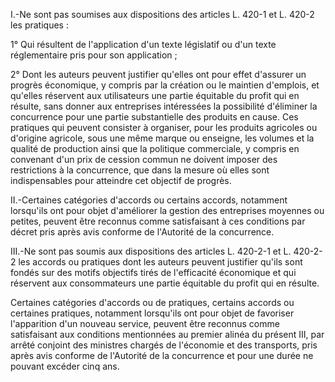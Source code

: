 I.-Ne sont pas soumises aux dispositions des articles L. 420-1 et L. 420-2 les pratiques :

1° Qui résultent de l'application d'un texte législatif ou d'un texte réglementaire pris pour son application ;

2° Dont les auteurs peuvent justifier qu'elles ont pour effet d'assurer un progrès économique, y compris par la création ou le maintien d'emplois, et qu'elles réservent aux utilisateurs une partie équitable du profit qui en résulte, sans donner aux entreprises intéressées la possibilité d'éliminer la concurrence pour une partie substantielle des produits en cause. Ces pratiques qui peuvent consister à organiser, pour les produits agricoles ou d'origine agricole, sous une même marque ou enseigne, les volumes et la qualité de production ainsi que la politique commerciale, y compris en convenant d'un prix de cession commun ne doivent imposer des restrictions à la concurrence, que dans la mesure où elles sont indispensables pour atteindre cet objectif de progrès.

II.-Certaines catégories d'accords ou certains accords, notamment lorsqu'ils ont pour objet d'améliorer la gestion des entreprises moyennes ou petites, peuvent être reconnus comme satisfaisant à ces conditions par décret pris après avis conforme de l'Autorité de la concurrence.

III.-Ne sont pas soumis aux dispositions des articles L. 420-2-1 et L. 420-2-2 les accords ou pratiques dont les auteurs peuvent justifier qu'ils sont fondés sur des motifs objectifs tirés de l'efficacité économique et qui réservent aux consommateurs une partie équitable du profit qui en résulte.

Certaines catégories d'accords ou de pratiques, certains accords ou certaines pratiques, notamment lorsqu'ils ont pour objet de favoriser l'apparition d'un nouveau service, peuvent être reconnus comme satisfaisant aux conditions mentionnées au premier alinéa du présent III, par arrêté conjoint des ministres chargés de l'économie et des transports, pris après avis conforme de l'Autorité de la concurrence et pour une durée ne pouvant excéder cinq ans.
